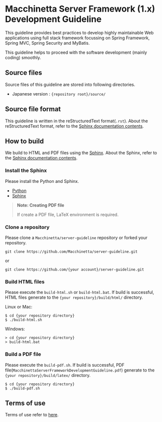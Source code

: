 # Macchinetta Server Framework (1.x) Development Guideline

This guideline provides best practices to develop highly maintainable Web applications using full stack framework focussing on Spring Framework, Spring MVC, Spring Security and MyBatis.

This guideline helps to proceed with the software development (mainly coding) smoothly.

## Source files

Source files of this guideline are stored into following directories.

* Japanese version : `{repository root}/source/`


## Source file format

This guideline is written in the reStructuredText format(`.rst`).
About the reStructuredText format, refer to the [Sphinx documentation contents](http://sphinx-doc.org/contents.html).


## How to build

We build to HTML and PDF files using the [Sphinx](http://sphinx-doc.org/index.html).
About the Sphinx, refer to the [Sphinx documentation contents](http://sphinx-doc.org/contents.html).

### Install the Sphinx

Please install the Python and Sphinx.

* [Python](https://www.python.org/)
* [Sphinx](http://sphinx-doc.org/index.html)

> **Note: Creating PDF file**
>
> If create a PDF file, LaTeX environment is required.

### Clone a repository

Please clone a `Macchinetta/server-guideline` repository or forked your repository.

```
git clone https://github.com/Macchinetta/server-guideline.git
```

or

```
git clone https://github.com/{your account}/server-guideline.git
```

### Build HTML files

Please execute the `build-html.sh` or `build-html.bat`.
If build is successful, HTML files generate to the `{your repository}/build/html/` directory.

Linux or Mac:

```
$ cd {your repository directory}
$ ./build-html.sh
```

Windows:

```
> cd {your repository directory}
> build-html.bat
```

### Build a PDF file

Please execute the `build-pdf.sh`.
If build is successful, PDF file(`MacchinettaServerFrameworkDevelopmentGuideline.pdf`) generate to the `{your repository}/build/latex/` directory.

```
$ cd {your repository directory}
$ ./build-pdf.sh
```

## Terms of use

Terms of use refer to [here](https://github.com/Macchinetta/server-guideline/blob/1.5.x/source/Introduction/TermsOfUse.rst).

